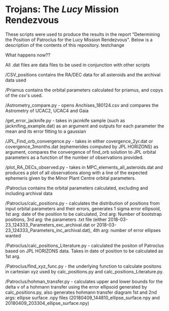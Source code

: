 # Trojans: The *Lucy* Mission Rendezvous

These scripts were used to produce the results in the report "Determining the Position of Patroclus for the Lucy Mission Rendezvous". Below is a description of the contents of this repository. testchange

What happens now??

All .dat files are data files to be used in conjunction with other scripts

/CSV_positions contains the RA/DEC data for all asteroids and the archival data used

/Priamus contains the orbital parameters calculated for priamus, and copys of the csv's used.

/Astrometry\_compare.py - opens Anchises\_180124.csv and compares the Astrometry of UCAC2, UCAC4 and Gaia

/get\_error\_jacknife.py - takes in jacnkife sample (such as jacknifing\_example.dat) as an argument and outputs for each parameter the mean and its error fitting to a gaussian

/JPL\_Find\_orb\_convergence.py - takes in either covergence\_2yr.dat or covergence\_3months.dat (ephemerides computed by JPL HORIZONS) as argument, compares the convergence of find\_orb solution to JPL orbital parameters as a function of the number of observations provided.

/plot\_RA\_DECs\_observed.py - takes in MPC\_elements\_all\_asteroids.dat and produces a plot of all observations along with a line of the expected ephemeris given by the Minor Plant Centre orbital parameters.

/Patroclus contains the orbital parameters calculated, excluding and including archival data

/Patroclus/calc\_positions.py - calculates the distribution of positions from input orbital parameters and their errors, generates 1 sigma error ellipsoid,  1st arg: date of the position to be calculated, 2nd arg: Number of bootstrap positions, 3rd arg: the parameters .txt file (either 2018-03-23\_124333\_Parameters\_exc\_archival.dat or 2018-03-23\_124333\_Parameters\_inc\_archival.dat), 4th arg: number of error ellipses wanted

/Patroclus/calc\_positions\_Literature.py - calculated the positon of Patroclus based on JPL HORIZONS data. Takes in date of position to be calculated as 1st arg.

/Patroclus/find\_xyz\_func.py - the underlying function to calculate positons in cartesian xyz used by calc\_positions.py and calc\_positions\_Literature.py.

/Patroclus/hohman\_transfer.py - calculates upper and lower bounds for the delta v of a hohmann transfer using the error ellipsoid generated by calc\_positions.py, also generates hohmann transfer diagram 1st and 2nd args: ellipse surface .npy files (20180409\_144810\_ellipse\_surface.npy and 20180409\_203304\_ellipse\_surface.npy)

